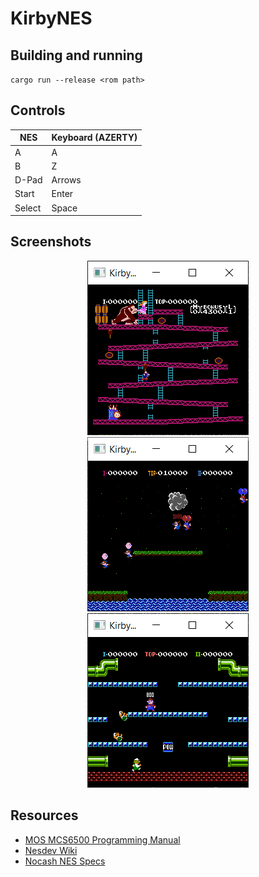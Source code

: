 # KirbyNES

## Building and running
`cargo run --release <rom path>`

## Controls
| NES | Keyboard (AZERTY) |
| --- | --- |
| A | A |
| B | Z |
| D-Pad | Arrows |
| Start | Enter |
| Select | Space |

## Screenshots
<p align="center">
  <img src="screenshots/donkey-kong.png"/>
  <img src="screenshots/balloon-fight.png"/>
  <img src="screenshots/mario-bros.png"/>
</p>

## Resources
- [MOS MCS6500 Programming Manual](http://users.telenet.be/kim1-6502/6502/proman.html)
- [Nesdev Wiki](http://wiki.nesdev.com/w/index.php/Nesdev_Wiki)
- [Nocash NES Specs](http://problemkaputt.de/everynes.htm)
